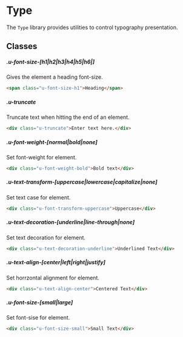 # Type

The `Type` library provides utilities to control typography presentation.

## Classes

##### .u-font-size-[h1|h2|h3|h4|h5|h6|]

Gives the element a heading font-size.

```html
<span class="u-font-size-h1">Heading</span>  
```

##### .u-truncate

Truncate text when hitting the end of an element.

```html
<div class="u-truncate">Enter text here.</div>  
```

##### .u-font-weight-[normal|bold|none]

Set font-weight for element.

```html
<div class="u-font-weight-bold">Bold text</div>  
```

##### .u-text-transform-[uppercase|lowercase|capitalize|none]

Set text case for element.

```html
<div class="u-font-transform-uppercase">Uppercase</div>  
```

##### .u-text-decoration-[underline|line-through|none]

Set text decoration for element.

```html
<div class="u-text-decoration-underline">Underlined Text</div>  
```

##### .u-text-align-[center|left|right|justify]

Set horrzontal alignment for element.

```html
<div class="u-text-align-center">Centered Text</div>  
```

##### .u-font-size-[small|large]

Set font-sise for element.

```html
<div class="u-font-size-small">Small Text</div>  
```